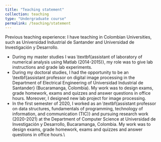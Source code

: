 ```yaml
---
title: "Teaching statement"
collection: teaching
type: "Undergraduate course"
permalink: /teaching/statement
---
```



Previous teaching experience: I have teaching in Colombian Universities, such as Universidad Industrial de Santander and Universidad de Investigación y Desarrollo. 

- During my master studies I was \textbf{assistant of laboratory of numerical analysis using Matlab (2014-2015)}, my role was to give lab instructions and grade lab experiments.
- During my doctoral studies, I had the opportunity to be an \textbf{assistant professor on digital image processing in the Department of Electrical Engineering of Universidad Industrial de Santander} (Bucaramanga, Colombia). My work was to design exams, grade homework, exams and quizzes and answer questions in office hours. Moreover, I designed new lab project for image processing.
- In the first semester of 2020, I worked as an \textbf{assistant professor on data structures, fundamentals of programming, technology of information, and communication (TIC)} and pursuing research work (2020-2021) at the Department of Computer Science at Universidad de Investigación y Desarrollo, Bucaramanga, Colombia. My work was to design exams, grade homework, exams and quizzes and answer questions in office hours.\\
